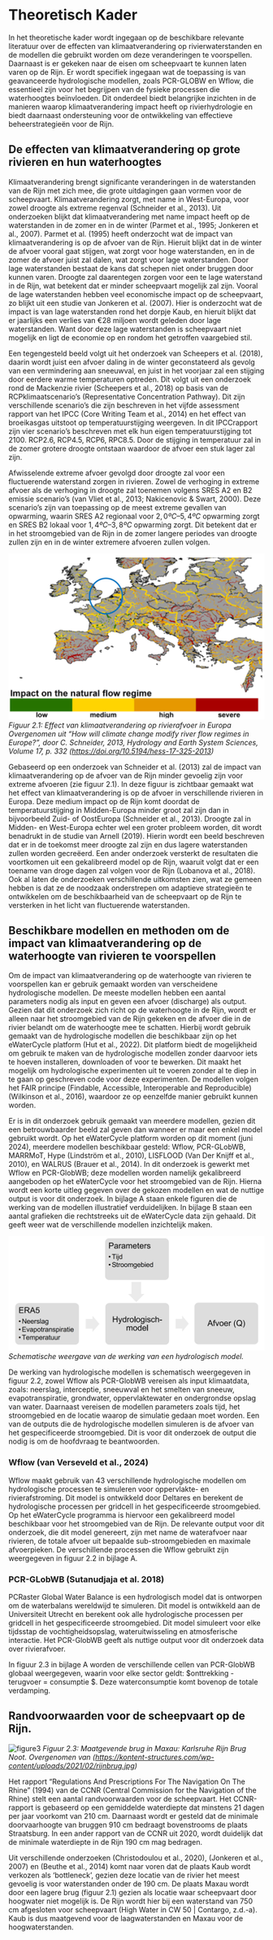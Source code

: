 # Theoretisch Kader

In het theoretische kader wordt ingegaan op de beschikbare relevante literatuur over de
effecten van klimaatverandering op rivierwaterstanden en de modellen die gebruikt worden
om deze veranderingen te voorspellen. Daarnaast is er gekeken naar de eisen om
scheepvaart te kunnen laten varen op de Rijn. Er wordt specifiek ingegaan wat de toepassing
is van geavanceerde hydrologische modellen, zoals PCR-GLOBW en Wflow, die essentieel
zijn voor het begrijpen van de fysieke processen die waterhoogtes beïnvloeden. Dit onderdeel
biedt belangrijke inzichten in de manieren waarop klimaatverandering impact heeft op
rivierhydrologie en biedt daarnaast ondersteuning voor de ontwikkeling van effectieve
beheerstrategieën voor de Rijn. 

## De effecten van klimaatverandering op grote rivieren en hun waterhoogtes

Klimaatverandering brengt significante veranderingen in de waterstanden van de Rijn met zich
mee, die grote uitdagingen gaan vormen voor de scheepvaart. Klimaatverandering zorgt, met
name in West-Europa, voor zowel droogte als extreme regenval (Schneider et al., 2013). Uit
onderzoeken blijkt dat klimaatverandering met name impact heeft op de waterstanden in de
zomer en in de winter (Parmet et al., 1995; Jonkeren et al., 2007). Parmet et al. (1995) heeft
onderzocht wat de impact van klimaatverandering is op de afvoer van de Rijn. Hieruit blijkt dat
in de winter de afvoer vooral gaat stijgen, wat zorgt voor hoge waterstanden, en in de zomer
de afvoer juist zal dalen, wat zorgt voor lage waterstanden. Door lage waterstanden bestaat
de kans dat schepen niet onder bruggen door kunnen varen. Droogte zal daarentegen zorgen
voor een te lage waterstand in de Rijn, wat betekent dat er minder scheepvaart mogelijk zal
zijn. Vooral de lage waterstanden hebben veel economische impact op de scheepvaart, zo
blijkt uit een studie van Jonkeren et al. (2007). Hier is onderzocht wat de impact is van lage
waterstanden rond het dorpje Kaub, en hieruit blijkt dat er jaarlijks een verlies van €28 miljoen
wordt geleden door lage waterstanden. Want door deze lage waterstanden is scheepvaart niet
mogelijk en ligt de economie op en rondom het getroffen vaargebied stil.

Een tegengesteld beeld volgt uit het onderzoek van Scheepers et al. (2018), daarin wordt juist
een afvoer daling in de winter geconstateerd als gevolg van een vermindering aan sneeuwval,
en juist in het voorjaar zal een stijging door eerdere warme temperaturen optreden. Dit volgt
uit een onderzoek rond de Mackenzie rivier (Scheepers et al., 2018) op basis van de RCPklimaatscenario’s (Representative Concentration Pathway). Dit zijn verschillende scenario’s
die zijn beschreven in het vijfde assessment rapport van het IPCC (Core Writing Team et al., 2014) en het effect van broeikasgas uitstoot op temperatuurstijging weergeven. In dit IPCCrapport zijn vier scenario’s beschreven met elk hun eigen temperatuurstijging tot 2100.
RCP2.6, RCP4.5, RCP6, RPC8.5. Door de stijging in temperatuur zal in de zomer grotere
droogte ontstaan waardoor de afvoer een stuk lager zal zijn.

Afwisselende extreme afvoer gevolgd door droogte zal voor een fluctuerende waterstand
zorgen in rivieren. Zowel de verhoging in extreme afvoer als de verhoging in droogte zal
toenemen volgens SRES A2 en B2 emissie scenario’s (van Vliet et al., 2013; Nakicenovic &
Swart, 2000). Deze scenario’s zijn van toepassing op de meest extreme gevallen van
opwarming, waarin SRES A2 regionaal voor $2,0 ºC$–$5,4 ºC$ opwarming zorgt en SRES B2
lokaal voor $1,4ºC$–$3,8ºC$ opwarming zorgt. Dit betekent dat er in het stroomgebied van de Rijn
in de zomer langere periodes van droogte zullen zijn en in de winter extremere afvoeren zullen
volgen.

![figure1](../figures/figure1.PNG)
*Figuur 2.1: Effect van klimaatverandering op rivierafvoer in Europa
Overgenomen uit “How will climate change modify river flow regimes in Europe?”, door C.
Schneider, 2013, Hydrology and Earth System Sciences, Volume 17, p. 332
(https://doi.org/10.5194/hess-17-325-2013)*

Gebaseerd op een onderzoek van Schneider et al. (2013) zal de impact van
klimaatverandering op de afvoer van de Rijn minder gevoelig zijn voor extreme afvoeren (zie
figuur 2.1). In deze figuur is zichtbaar gemaakt wat het effect van klimaatverandering is op de
afvoer in verschillende rivieren in Europa. Deze medium impact op de Rijn komt doordat de
temperatuurstijging in Midden-Europa minder groot zal zijn dan in bijvoorbeeld Zuid- of OostEuropa (Schneider et al., 2013). Droogte zal in Midden- en West-Europa echter wel een groter
probleem worden, dit wordt benadrukt in de studie van Arnell (2019). Hierin wordt een beeld
beschreven dat er in de toekomst meer droogte zal zijn en dus lagere waterstanden zullen
worden gecreëerd. Een ander onderzoek versterkt de resultaten die voortkomen uit een
gekalibreerd model op de Rijn, waaruit volgt dat er een toename van droge dagen zal volgen
voor de Rijn (Lobanova et al., 2018).
Ook al laten de onderzoeken verschillende uitkomsten zien, wat ze gemeen hebben is dat ze
de noodzaak onderstrepen om adaptieve strategieën te ontwikkelen om de beschikbaarheid
van de scheepvaart op de Rijn te versterken in het licht van fluctuerende waterstanden.

## Beschikbare modellen en methoden om de impact van klimaatverandering op de waterhoogte van rivieren te voorspellen

Om de impact van klimaatverandering op de waterhoogte van rivieren te voorspellen kan er
gebruik gemaakt worden van verscheidene hydrologische modellen. De meeste modellen
hebben een aantal parameters nodig als input en geven een afvoer (discharge) als output.
Gezien dat dit onderzoek zich richt op de waterhoogte in de Rijn, wordt er alleen naar het
stroomgebied van de Rijn gekeken en de afvoer die in de rivier belandt om de waterhoogte
mee te schatten. Hierbij wordt gebruik gemaakt van de hydrologische modellen die
beschikbaar zijn op het eWaterCycle platform (Hut et al., 2022). Dit platform biedt de
mogelijkheid om gebruik te maken van de hydrologische modellen zonder daarvoor iets te
hoeven installeren, downloaden of voor te bewerken. Dit maakt het mogelijk om hydrologische
experimenten uit te voeren zonder al te diep in te gaan op geschreven code voor deze
experimenten. De modellen volgen het FAIR principe (Findable, Accessible, Interoperable and
Reproducible) (Wilkinson et al., 2016), waardoor ze op eenzelfde manier gebruikt kunnen
worden.

Er is in dit onderzoek gebruik gemaakt van meerdere modellen, gezien dit een betrouwbaarder
beeld zal geven dan wanneer er maar een enkel model gebruikt wordt.
Op het eWaterCycle platform worden op dit moment (juni 2024), meerdere modellen
beschikbaar gesteld: Wflow, PCR-GLobWB, MARRMoT, Hype (Lindström et al., 2010),
LISFLOOD (Van Der Knijff et al., 2010), en WALRUS (Brauer et al., 2014). In dit onderzoek
is gewerkt met Wflow en PCR-GlobWB; deze modellen worden namelijk gekalibreerd
aangeboden op het eWaterCycle voor het stroomgebied van de Rijn. Hierna wordt een korte
uitleg gegeven over de gekozen modellen en wat de nuttige output is voor dit onderzoek. In
bijlage A staan enkele figuren die de werking van de modellen illustratief verduidelijken. In
bijlage B staan een aantal grafieken die rechtstreeks uit de eWaterCycle data zijn gehaald.
Dit geeft weer wat de verschillende modellen inzichtelijk maken.

![figure2](../figures/figure2.PNG)
*Schematische weergave van de werking van een hydrologisch model.*

De werking van hydrologische modellen is schematisch weergegeven in figuur 2.2, zowel
Wflow als PCR-GlobWB vereisen als input klimaatdata, zoals: neerslag, interceptie,
sneeuwval en het smelten van sneeuw, evapotranspiratie, grondwater, oppervlaktewater en
ondergrondse opslag van water. Daarnaast vereisen de modellen parameters zoals tijd, het
stroomgebied en de locatie waarop de simulatie gedaan moet worden. Een van de outputs
die de hydrologische modellen simuleren is de afvoer van het gespecificeerde stroomgebied.
Dit is voor dit onderzoek de output die nodig is om de hoofdvraag te beantwoorden.

### Wflow (van Verseveld et al., 2024)
Wflow maakt gebruik van 43 verschillende hydrologische modellen om hydrologische
processen te simuleren voor oppervlakte- en rivierafstroming. Dit model is ontwikkeld door
Deltares en berekent de hydrologische processen per gridcell in het gespecificeerde
stroomgebied. Op het eWaterCycle programma is hiervoor een gekalibreerd model
beschikbaar voor het stroomgebied van de Rijn. De relevante output voor dit onderzoek, die
dit model genereert, zijn met name de waterafvoer naar rivieren, de totale afvoer uit bepaalde
sub-stroomgebieden en maximale afvoerpieken. De verschillende processen die Wflow
gebruikt zijn weergegeven in figuur 2.2 in bijlage A.

### PCR-GLobWB (Sutanudjaja et al. 2018)
PCRaster Global Water Balance is een hydrologisch model dat is ontworpen om de
waterbalans wereldwijd te simuleren. Dit model is ontwikkeld aan de Universiteit Utrecht en
berekent ook alle hydrologische processen per gridcell in het gespecificeerde stroomgebied.
Dit model simuleert voor elke tijdsstap de vochtigheidsopslag, wateruitwisseling en
atmosferische interactie. Het PCR-GlobWB geeft als nuttige output voor dit onderzoek data
over rivierafvoer.

In figuur 2.3 in bijlage A worden de verschillende cellen van PCR-GlobWB globaal
weergegeven, waarin voor elke sector geldt: $onttrekking - terugvoer = consumptie $.
Deze waterconsumptie komt bovenop de totale verdamping.

## Randvoorwaarden voor de scheepvaart op de Rijn.

![figure3](../figures/figure3.PNG)
*Figuur 2.3: Maatgevende brug in Maxau: Karlsruhe Rijn Brug Noot. Overgenomen van (https://kontent-structures.com/wp-content/uploads/2021/02/rijnbrug.jpg)*

Het rapport “Regulations And Prescriptions For The Navigation On The Rhine” (1994) van de
CCNR (Central Commission for the Navigation of the Rhine) stelt een aantal randvoorwaarden
voor de scheepvaart. Het CCNR-rapport is gebaseerd op een gemiddelde waterdiepte dat
minstens 21 dagen per jaar voorkomt van 210 cm. Daarnaast wordt er gesteld dat de minimale
doorvaarhoogte van bruggen 910 cm bedraagt bovenstrooms de plaats Straatsburg. In een
ander rapport van de CCNR uit 2020, wordt duidelijk dat de minimale waterdiepte in de Rijn
190 cm mag bedragen.

Uit verschillende onderzoeken (Christodoulou et al., 2020), (Jonkeren et al., 2007) en (Beuthe
et al., 2014) komt naar voren dat de plaats Kaub wordt verkozen als ‘bottleneck’, gezien deze
locatie van de rivier het meest gevoelig is voor waterstanden onder de 190 cm. De plaats
Maxau wordt door een lagere brug (figuur 2.1) gezien als locatie waar scheepvaart door
hoogwater niet mogelijk is. De Rijn wordt hier bij een waterstand van 750 cm afgesloten voor
scheepvaart (High Water in CW 50 | Contargo, z.d.-a).\
Kaub is dus maatgevend voor de laagwaterstanden en Maxau voor de hoogwaterstanden. 







